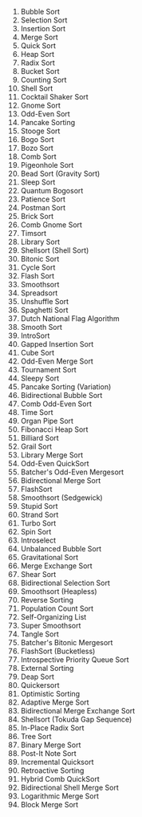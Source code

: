 1. Bubble Sort
2. Selection Sort
3. Insertion Sort
4. Merge Sort
5. Quick Sort
6. Heap Sort
7. Radix Sort
8. Bucket Sort
9. Counting Sort
10. Shell Sort
11. Cocktail Shaker Sort
12. Gnome Sort
13. Odd-Even Sort
14. Pancake Sorting
15. Stooge Sort
16. Bogo Sort
17. Bozo Sort
18. Comb Sort
19. Pigeonhole Sort
20. Bead Sort (Gravity Sort)
21. Sleep Sort
22. Quantum Bogosort
23. Patience Sort
24. Postman Sort
25. Brick Sort
26. Comb Gnome Sort
27. Timsort
28. Library Sort
29. Shellsort (Shell Sort)
30. Bitonic Sort
31. Cycle Sort
32. Flash Sort
33. Smoothsort
34. Spreadsort
35. Unshuffle Sort
36. Spaghetti Sort
37. Dutch National Flag Algorithm
38. Smooth Sort
39. IntroSort
40. Gapped Insertion Sort
41. Cube Sort
42. Odd-Even Merge Sort
43. Tournament Sort
44. Sleepy Sort
45. Pancake Sorting (Variation)
46. Bidirectional Bubble Sort
47. Comb Odd-Even Sort
48. Time Sort
49. Organ Pipe Sort
50. Fibonacci Heap Sort
51. Billiard Sort
52. Grail Sort
53. Library Merge Sort
54. Odd-Even QuickSort
55. Batcher's Odd-Even Mergesort
56. Bidirectional Merge Sort
57. FlashSort
58. Smoothsort (Sedgewick)
59. Stupid Sort
60. Strand Sort
61. Turbo Sort
62. Spin Sort
63. Introselect
64. Unbalanced Bubble Sort
65. Gravitational Sort
66. Merge Exchange Sort
67. Shear Sort
68. Bidirectional Selection Sort
69. Smoothsort (Heapless)
70. Reverse Sorting
71. Population Count Sort
72. Self-Organizing List
73. Super Smoothsort
74. Tangle Sort
75. Batcher's Bitonic Mergesort
76. FlashSort (Bucketless)
77. Introspective Priority Queue Sort
78. External Sorting
79. Deap Sort
80. Quickersort
81. Optimistic Sorting
82. Adaptive Merge Sort
83. Bidirectional Merge Exchange Sort
84. Shellsort (Tokuda Gap Sequence)
85. In-Place Radix Sort
86. Tree Sort
87. Binary Merge Sort
88. Post-It Note Sort
89. Incremental Quicksort
90. Retroactive Sorting
91. Hybrid Comb QuickSort
92. Bidirectional Shell Merge Sort
93. Logarithmic Merge Sort
94. Block Merge Sort
